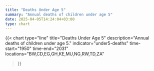 ```yaml
---
title: "Deaths Under Age 5"
summary: "Annual deaths of children under age 5"
date: 2025-04-05T14:24:04+03:00
type: chart
---
```


{{< chart
    type="line"
    title="Deaths Under Age 5"
    description="Annual deaths of children under age 5."
    indicator="under5-deaths"
    time-start="1950"
    time-end="2031"
    locations="BW,CD,EG,GH,KE,MU,NG,RW,TD,ZA"
>}}
